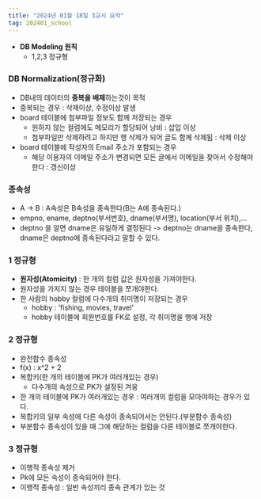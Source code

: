 ```yaml
---
title: "2024년 01월 18일 3교시 요약"
tag: 202401_school
---
```


- **DB Modeling 원칙**
  - 1,2,3 정규형

### DB Normalization(정규화)
- DB내의 데이터의 **중복을 배제**하는것이 목적
- 중복되는 경우 : 삭제이상, 수정이상 발생
- board 테이블에 첨부파일 정보도 함께 저장되는 경우
  - 원하지 않는 컬럼에도 메모리가 할당되어 낭비 : 삽입 이상
  - 첨부파일만 삭제하려고 하지만 행 삭제가 되어 글도 함께 삭제됨 : 삭제 이상
- board 테이블에 작성자의 Email 주소가 포함되는 경우
  - 해당 이용자의 이메일 주소가 변경되면 모든 글에서 이메일을 찾아서 수정해야 한다 : 갱신이상

### 종속성 
- A -> B : A속성은 B속성을 종속한다(B는 A에 종속된다.)
- empno, ename, deptno(부서번호), dname(부서명), location(부서 위치),...
- deptno 을 알면 dname은 유일하게 결정된다 -> deptno는 dname을 종속한다, dname은 deptno에 종속된다라고 말할 수 있다.

### 1 정규형
- **원자성(Atomicity)** : 한 개의 컬럼 값은 원자성을 가져야한다.
- 원자성을 가지지 않는 경우 테이블을 쪼개야한다.
- 한 사람의 hobby 컬럼에 다수개의 취미명이 저장되는 경우
  - hobby : 'fishing, movies, travel'
  - hobby 테이블에 회원번호를 FK로 설정, 각 취미명을 행에 저장

### 2 정규형
- 완전함수 종속성
- f(x) : x^2 + 2
- 복합키(한 개의 테이블에 PK가 여러개있는 경우)
  - 다수개의 속성으로 PK가 설정된 겨웅
- 한 개의 테이블에 PK가 여러개있는 경우 : 여러개의 컬럼을 모아야하는 경우가 있다.
- 복합키의 일부 속성에 다른 속성이 종속되어서는 안된다.(부분함수 종속성)
- 부분함수 종속성이 있을 때 그에 해당하는 컬럼을 다른 테이블로 쪼개야한다.

### 3 정규형
- 이행적 종속성 제거
- Pk에 모든 속성이 종속되어야 한다.
- 이행적 종속성 : 일반 속성끼리 종속 관계가 있는 것